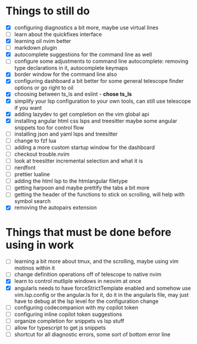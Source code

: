 # Things to still do

- [x] configuring diagnostics a bit more, maybe use virtual lines
- [ ] learn about the quickfixes interface
- [x] learning oil nvim better
- [ ] markdown plugin
- [x] autocomplete suggestions for the command line as well
- [ ] configure some adjustments to command line autocomplete: removing type declarations in it, autocomplete keymaps
- [x] border window for the command line also
- [x] configuring dashboard a bit better for some general telescope finder options or go right to oil
- [x] choosing between ts_ls and eslint - **chose ts_ls**
- [x] simplify your lsp configuration to your own tools, can still use telescope if you want
- [x] adding lazydev to get completion on the vim global api
- [x] installing angular html css lsps and treesitter maybe some angular snippets too for control flow
- [ ] installing json and yaml lsps and treesitter
- [ ] change to fzf lua
- [ ] adding a more custom startup window for the dashboard
- [ ] checkout trouble.nvim
- [ ] look at treesitter incremental selection and what it is
- [ ] nerdfont
- [ ] prettier lualine
- [ ] adding the html lsp to the htmlangular filetype
- [ ] getting harpoon and maybe prettify the tabs a bit more
- [ ] getting the header of the functions to stick on scrolling, will help with symbol search
- [x] removing the autopairs extension

# Things that must be done before using in work

- [ ] learning a bit more about tmux, and the scrolling, maybe using vim motinos within it 
- [ ] change definition operations off of telescope to native nvim
- [x] learn to control mutliple windows in neovim at once
- [x] angularls needs to have forceStrictTemplate enabled and somehow use vim.lsp.config or the angular.ls for it, do it in the angularls file, may just have to debug at the lsp level for the configuration change 
- [ ] configuring codecompanion with my copilot token
- [ ] configuring inline copilot token suggestions
- [ ] organize completion for snippets vs lsp stuff
- [ ] allow for typescript to get js snippets
- [ ] shortcut for all diagnostic errors, some sort of bottom error line
